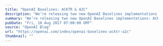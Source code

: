 ```yaml
---
title: "OpenAI Baselines: ACKTR & A2C"
description: "We’re releasing two new OpenAI Baselines implementations: ACKTR and A2C. A2C is a synchronous, deterministic variant of Asynchronous Advantage Actor Critic (A3C) which we’ve found gives equal performance. ACKTR is a more sample-efficient reinforcement learning algorithm than TRPO and A2C, and requires only slightly more computation than A2C per update."
summary: "We’re releasing two new OpenAI Baselines implementations: ACKTR and A2C. A2C is a synchronous, deterministic variant of Asynchronous Advantage Actor Critic (A3C) which we’ve found gives equal performance. ACKTR is a more sample-efficient reinforcement learning algorithm than TRPO and A2C, and requires only slightly more computation than A2C per update."
pubDate: "Fri, 18 Aug 2017 07:00:00 GMT"
source: "OpenAI Blog"
url: "https://openai.com/index/openai-baselines-acktr-a2c"
thumbnail: ""
---
```


